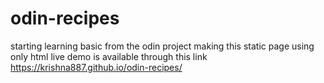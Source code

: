 # odin-recipes

starting learning basic from the odin project  making this static page using only html 
live demo is available through this link
https://krishna887.github.io/odin-recipes/
